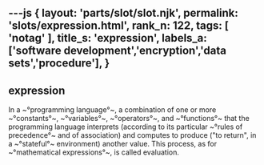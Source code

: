 ---js
{
  layout: 'parts/slot/slot.njk',
  permalink: 'slots/expression.html',
  rank_n: 122,
  tags: [ 'notag' ],
  title_s: 'expression',
  labels_a: ['software development','encryption','data sets','procedure'],
}
---
## expression

In a ~°programming language°~, a combination of one or more ~°constants°~, ~°variables°~, ~°operators°~, and ~°functions°~ that the programming language interprets (according to its particular ~°rules of precedence°~ and of association) and computes to produce ("to return", in a ~°stateful°~ environment) another value. This process, as for ~°mathematical expressions°~, is called evaluation.
